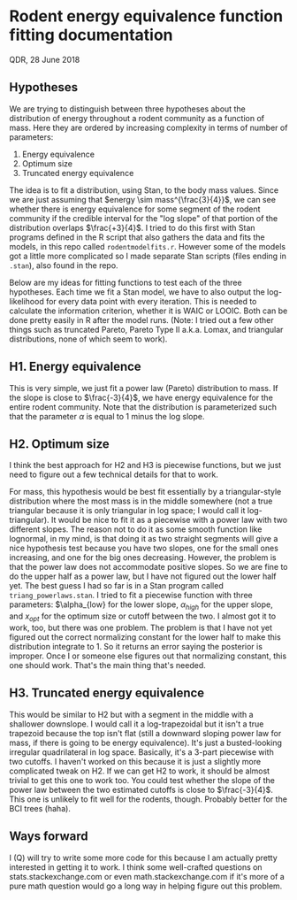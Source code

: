 # Rodent energy equivalence function fitting documentation

QDR, 28 June 2018

## Hypotheses

We are trying to distinguish between three hypotheses about the distribution of energy throughout a rodent community as a function of mass. Here they are ordered by increasing complexity in terms of number of parameters:

1. Energy equivalence
2. Optimum size
3. Truncated energy equivalence

The idea is to fit a distribution, using Stan, to the body mass values. Since we are just assuming that $energy \sim mass^{\frac{3}{4}}$, we can see whether there is energy equivalence for some segment of the rodent community if the credible interval for the "log slope" of that portion of the distribution overlaps $\frac{+3}{4}$. I tried to do this first with Stan programs defined in the R script that also gathers the data and fits the models, in this repo called `rodentmodelfits.r`. However some of the models got a little more complicated so I made separate Stan scripts (files ending in `.stan`), also found in the repo.

Below are my ideas for fitting functions to test each of the three hypotheses. Each time we fit a Stan model, we have to also output the log-likelihood for every data point with every iteration. This is needed to calculate the information criterion, whether it is WAIC or LOOIC. Both can be done pretty easily in R after the model runs. (Note: I tried out a few other things such as truncated Pareto, Pareto Type II a.k.a. Lomax, and triangular distributions, none of which seem to work). 

## H1. Energy equivalence

This is very simple, we just fit a power law (Pareto) distribution to mass. If the slope is close to $\frac{-3}{4}$, we have energy equivalence for the entire rodent community. Note that the distribution is parameterized such that the parameter $\alpha$ is equal to 1 minus the log slope.

## H2. Optimum size

I think the best approach for H2 and H3 is piecewise functions, but we just need to figure out a few technical details for that to work.

For mass, this hypothesis would be best fit essentially by a triangular-style distribution where the most mass is in the middle somewhere (not a true triangular because it is only triangular in log space; I would call it log-triangular). It would be nice to fit it as a piecewise with a power law with two different slopes. The reason not to do it as some smooth function like lognormal, in my mind, is that doing it as two straight segments will give a nice hypothesis test because you have two slopes, one for the small ones increasing, and one for the big ones decreasing. However, the problem is that the power law does not accommodate positive slopes. So we are fine to do the upper half as a power law, but I have not figured out the lower half yet. The best guess I had so far is in a Stan program called `triang_powerlaws.stan`. I tried to fit a piecewise function with three parameters: $\alpha_{low} for the lower slope, $\alpha_{high}$ for the upper slope, and $x_{opt}$ for the optimum size or cutoff between the two. I almost got it to work, too, but there was one problem. The problem is that I have not yet figured out the correct normalizing constant for the lower half to make this distribution integrate to 1. So it returns an error saying the posterior is improper. Once I or someone else figures out that normalizing constant, this one should work. That's the main thing that's needed.

## H3. Truncated energy equivalence 

This would be similar to H2 but with a segment in the middle with a shallower downslope. I would call it a log-trapezoidal but it isn't a true trapezoid because the top isn't flat (still a downward sloping power law for mass, if there is going to be energy equivalence). It's just a busted-looking irregular quadrilateral in log space. Basically, it's a 3-part piecewise with two cutoffs. I haven't worked on this because it is just a slightly more complicated tweak on H2. If we can get H2 to work, it should be almost trivial to get this one to work too. You could test whether the slope of the power law between the two estimated cutoffs is close to $\frac{-3}{4}$. This one is unlikely to fit well for the rodents, though. Probably better for the BCI trees (haha).

## Ways forward

I (Q) will try to write some more code for this because I am actually pretty interested in getting it to work. I think some well-crafted questions on stats.stackexchange.com or even math.stackexchange.com if it's more of a pure math question would go a long way in helping figure out this problem. 